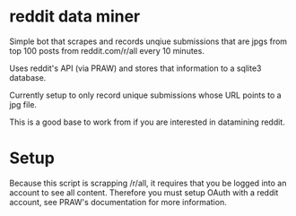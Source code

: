 # reddit data miner
Simple bot that scrapes and records unqiue submissions that are jpgs from top 100 posts from reddit.com/r/all every 10 minutes.

Uses reddit's API (via PRAW) and stores that information to a sqlite3 database.

Currently setup to only record unique submissions whose URL points to a jpg file.

This is a good base to work from if you are interested in datamining reddit.

# Setup

Because this script is scrapping /r/all, it requires that you be logged into an account to see all content. Therefore you must setup OAuth with a reddit account, see PRAW's documentation for more information.
